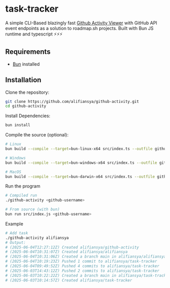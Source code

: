 # task-tracker
A simple CLI-Based blazingly fast [Github Activity Viewer](https://roadmap.sh/projects/github-activity) with GitHub API event endpoints as a solution to roadmap.sh projects. Built with Bun JS runtime and typescript ⚡⚡⚡

## Requirements
- [Bun](https://bun.sh/) installed

## Installation

Clone the repository:

```bash
git clone https://github.com/alifiansya/github-activity.git
cd github-activity
```

Install Dependencies:

```bash
bun install
```

Compile the source (optional):
```bash
# Linux
bun build --compile --target=bun-linux-x64 src/index.ts --outfile github-activity

# Windows
bun build --compile --target=bun-windows-x64 src/index.ts --outfile github-activity

# MacOS
bun build --compile --target=bun-darwin-x64 src/index.ts --outfile github-activity
```

Run the program
```bash
# Compiled run
./github-activity <github-username>

# From source (with bun)
bun run src/index.js <github-username>
```

Example
```bash
# Add task
./github-activity alifiansya
# Output: 
# (2025-06-04T12:27:12Z) Created alifiansya/github-activity
# (2025-06-04T10:31:07Z) Created alifiansya/alifiansya
# (2025-06-04T10:31:06Z) Created a branch main in alifiansya/alifiansya
# (2025-06-04T10:19:23Z) Pushed 1 commit to alifiansya/task-tracker
# (2025-06-04T09:49:52Z) Pushed 4 commits to alifiansya/task-tracker
# (2025-06-03T14:43:12Z) Pushed 2 commits to alifiansya/task-tracker
# (2025-06-03T10:22:22Z) Created a branch main in alifiansya/task-tracker
# (2025-06-03T10:14:57Z) Created alifiansya/task-tracker
```